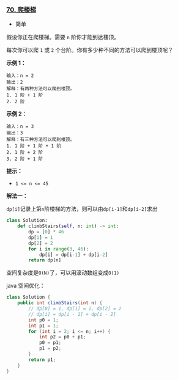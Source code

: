 ### [70. 爬楼梯](https://leetcode.cn/problems/climbing-stairs/)

- 简单

假设你正在爬楼梯。需要 `n` 阶你才能到达楼顶。

每次你可以爬 `1` 或 `2` 个台阶。你有多少种不同的方法可以爬到楼顶呢？

**示例 1：**

```
输入：n = 2
输出：2
解释：有两种方法可以爬到楼顶。
1. 1 阶 + 1 阶
2. 2 阶
```

**示例 2：**

```
输入：n = 3
输出：3
解释：有三种方法可以爬到楼顶。
1. 1 阶 + 1 阶 + 1 阶
2. 1 阶 + 2 阶
3. 2 阶 + 1 阶
```

**提示：**

- `1 <= n <= 45`

**解法一：**

`dp[i]`记录上第`n`阶楼梯的方法，则可以由`dp[i-1]`和`dp[i-2]`求出

```python
class Solution:
    def climbStairs(self, n: int) -> int:
        dp = [0] * 46
        dp[1] = 1
        dp[2] = 2
        for i in range(3, 46):
            dp[i] = dp[i-1] + dp[i-2]
        return dp[n]
```

空间复杂度是`O(N)`了，可以用滚动数组变成`O(1)`

java 空间优化：

```java
class Solution {
    public int climbStairs(int n) {
        // dp[0] = 1, dp[1] = 1, dp[2] = 2
        // dp[i] = dp[i - 1] + dp[i - 2]
        int p0 = 1;
        int p1 = 1;
        for (int i = 2; i <= n; i++) {
            int p2 = p0 + p1;
            p0 = p1;
            p1 = p2;
        }
        return p1;
    }
}
```


